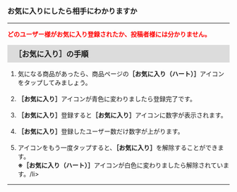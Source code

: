 <h3>お気に入りにしたら相手にわかりますか</h3>
<hr>

<font color="ff0000"><strong>どのユーザー様がお気に入り登録されたか、投稿者様には分かりません。</strong></font>

<div style="padding: 7px 15px; margin-top: 15px; margin-bottom: 15px; border: 1px solid #dcdcdc; background-color: #dcdcdc; font-size: 120%">
<strong>［お気に入り］の手順</strong>
</div>

<ol>
<li>気になる商品があったら、商品ページの<strong>［お気に入り（ハート）］</strong>アイコンをタップしてみましょう。</li>
<br>
<li><strong>［お気に入り］</strong>アイコンが青色に変わりましたら登録完了です。</li>
<br>
<li><strong>［お気に入り］</strong>登録すると<strong>［お気に入り］</strong>アイコンに数字が表示されます。</li>
<br>
<li><strong>［お気に入り］</strong>登録したユーザー数だけ数字が上がります。</li>
<br>
<li>アイコンをもう一度タップすると、<strong>［お気に入り］</strong>を解除することができます。<br>
<strong>※［お気に入り（ハート）］</strong>アイコンが白色に変わりましたら解除されています。/li>
</ol>

<hr>